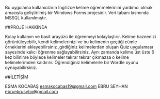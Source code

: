 Bu uygulama kullanıcıların İngilizce kelime öğrenmelerinini yardımcı olmak amacıyla geliştirilmiş bir Windows Forms projesidir.
Veri tabanı kısmında MSSQL kullanılmıştır.

##PROJE HAKKINDA

Kolay kullanım ve basit arayüzü ile öğrenmeyi kolaylaştırır. Kelime haznenizi görüntüleyebilir,
kendi kelimelerinizi ve bu kelimenin geçtiği cümle örneklerini ekleyebilirsiniz ,girdiğiniz 
kelimelerden oluşan Quiz uygulaması sayesinde kalıcı öğrenme sağlayabilirsiniz. Aynı zamanda 
kelime üst üste 6 kez bilinirse böylece kelimeler tekrar tekrar çıkmazsa o kelime kelimelerimden
kaldırılır. Öğrendiğiniz kelimelerle bir Wordle oyunu oynayabilirsiniz. 

##İLETİŞİM

ESMA KOCABAŞ esmakocabas19@gmail.com
EBRU SEYHAN ebruebrusyhn@gmail.com
